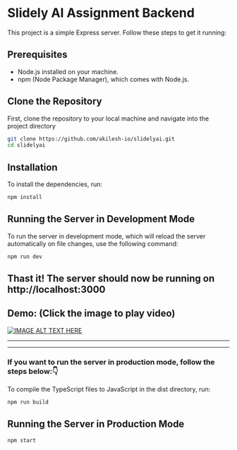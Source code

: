 # Slidely AI Assignment Backend

This project is a simple Express server. Follow these steps to get it running:

## Prerequisites

- Node.js installed on your machine.
- npm (Node Package Manager), which comes with Node.js.

## Clone the Repository

First, clone the repository to your local machine and navigate into the project directory

```sh
git clone https://github.com/akilesh-io/slidelyai.git
cd slidelyai
```

## Installation

To install the dependencies, run:

```sh
npm install
```

## Running the Server in Development Mode

To run the server in development mode, which will reload the server automatically on file changes, use the following command:

```sh
npm run dev
```

## Thast it! The server should now be running on http://localhost:3000 

## Demo: (Click the image to play video)

[![IMAGE ALT TEXT HERE](https://i.ibb.co/25tWc6j/Screenshot-2024-06-21-103920.png)](https://www.loom.com/embed/69f49d7c3188491088c5efedd7b3bb33?sid=f0f5a928-963c-4467-a7c2-57fd45049da4)

---
---

### If you want to run the server in production mode, follow the steps below:👇

To compile the TypeScript files to JavaScript in the dist directory, run: 

```sh
npm run build
```

## Running the Server in Production Mode

```sh
npm start
```
